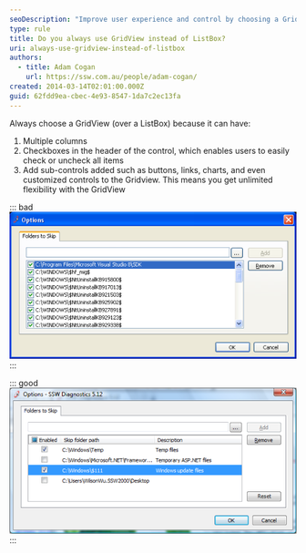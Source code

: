 ```yaml
---
seoDescription: "Improve user experience and control by choosing a GridView over a ListBox, offering multiple columns, header rows with checkable items, and sub-control customization."
type: rule
title: Do you always use GridView instead of ListBox?
uri: always-use-gridview-instead-of-listbox
authors:
  - title: Adam Cogan
    url: https://ssw.com.au/people/adam-cogan/
created: 2014-03-14T02:01:00.000Z
guid: 62fdd9ea-cbec-4e93-8547-1da7c2ec13fa
---
```

Always choose a GridView (over a ListBox) because it can have:  

<!--endintro-->

1. Multiple columns
2. Checkboxes in the header of the control, which enables users to easily check or uncheck all items
3. Add sub-controls added such as buttons, links, charts, and even customized controls to the Gridview. This means you get unlimited flexibility with the GridView

::: bad
![Figure: Bad example - No header rows and no checkbox to check or uncheck all items. None of this can be done with the ListView](datagridviewbad.png)
:::

::: good
![Figure: Good example - A header row and a checkbox to control all items, and multiple columns give users a richer experience. This can all be done using a GridView](datagridviewgood.png)
:::
